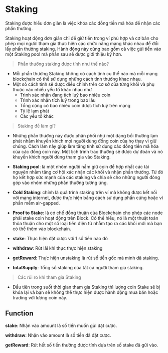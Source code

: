 # Staking 
Staking được hiểu đơn giản là việc khóa các đồng tiền mã hóa để nhận các phần thưởng.

Staking hoạt động đơn giản chỉ để giữ tiền trong ví phù hợp và cơ bản cho phép mọi người tham gia thực hiện các chức năng mạng khác nhau để đổi lấy phần thưởng staking. Hành động này cũng bao gồm cả việc gửi tiền vào một Staking pool mà phần sau sẽ được giới thiệu kỹ hơn. 

> Phần thưởng staking được tính như thế nào?
- Mỗi phẩn thưởng Staking không có cách tính cụ thể nào mà mỗi mạng blockchain có thể sử dụng những cách tính thưởng khac nhau.
- Một số cách tính sẽ được điều chỉnh trên cơ sở của từng khối và phụ thuộc vào nhiều yếu tố khác nhau như 
    + Trình xác nhận đang tích luỹ bao nhiêu coin 
    + Trình xác nhận tích luỹ trong bao lâu
    + Tổng cộng có bao nhiêu coin được tích luỹ trên mạng 
    + Tỷ lệ lạm phát
    + Các yếu tố khác

> Staking để làm gi?
- Những phần thưởng này được phân phối như một dạng bồi thường lạm phát nhằm khuyến khích mọi người dùng đồng coin của họ thay vì giữ chúng. Cách làm này giúp làm tăng tính sử dụng các đồng tiền mã hóa của các đồng coin này. Một lịch trình trao thưởng sẽ được dự đoán và nó khuyến khích người dùng tham gia vào Staking. 


- **Staking pool**: là một nhóm người nắm giữ coin để hợp nhất các tài nguyên nhằm tăng cơ hội xác nhận các khối và nhận phần thưởng. Từ đó họ kết hợp sức mạnh của các staking và chia sẻ cho những người đóng góp vào nhóm những phần thưởng tương ứng.

- **Cold Staking**: chính là quá trình staking trên ví mà không được kết nối với mạng internet, được thực hiện bằng cách sử dụng phần cứng hoặc ví phần mềm air-gapped.

- **Proof to Stake**: là cơ chế đồng thuận của Blockchain cho phép các node phải stake coin hoạt động trên Block. Có thể hiểu, nó là một thuật toán thỏa thuận cho một số loại tiền điện tử nhằm tạo ra các khối mới mà bạn có thể thêm vào blockchain.

- **stake**: Thực hiện đặt cược với 1 số tiền nào đó

- **withdraw**: Rút lãi khi thực thực hiện staking

- **getReward**: Thực hiện unstaking là rút số tiền gốc mà mình dã staking.

- **totalSupply**: Tổng số staking của tất cả người tham gia staking.

> Các rủi ro khi tham gia Staking
- Đầu tiên trong suốt thời gian tham gia Staking thì lượng coin Stake sẽ bị khóa lại và bạn sẽ không thể thực hiện được hành động mua bán hoặc trading với lượng coin này.



## Function 

**stake**: Nhận vào amount là số tiền muốn gửi đặt cược.

**withdraw**: Nhận vào amount là số tiền đã đặt cược.

**getReward**: Rút hết số tiền thưởng được tính dựa trên số stake đã gửi vào.
